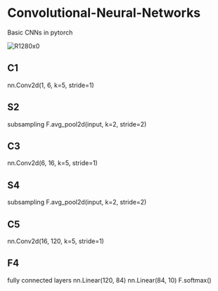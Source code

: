 # Convolutional-Neural-Networks
Basic CNNs in pytorch

![R1280x0](https://user-images.githubusercontent.com/55650445/124887962-a064ef00-e010-11eb-85bf-a77102dadd61.png)

## C1
nn.Conv2d(1, 6, k=5, stride=1)

## S2
subsampling
F.avg_pool2d(input, k=2, stride=2)

## C3
nn.Conv2d(6, 16, k=5, stride=1)

## S4
subsampling
F.avg_pool2d(input, k=2, stride=2)

## C5
nn.Conv2d(16, 120, k=5, stride=1)

## F4
fully connected layers
nn.Linear(120, 84)
nn.Linear(84, 10)
F.softmax()
